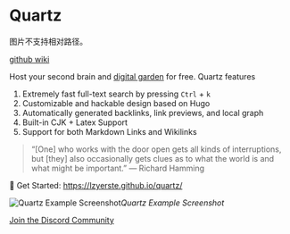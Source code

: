 # Quartz

图片不支持相对路径。

[github wiki](content/wiki/wiki.md)

Host your second brain and [digital garden](https://jzhao.xyz/posts/digital-gardening) for free. Quartz features

1. Extremely fast full-text search by pressing `Ctrl` + `k`
2. Customizable and hackable design based on Hugo
3. Automatically generated backlinks, link previews, and local graph
4. Built-in CJK + Latex Support
5. Support for both Markdown Links and Wikilinks

> “[One] who works with the door open gets all kinds of interruptions, but [they] also occasionally gets clues as to what the world is and what might be important.” — Richard Hamming

🔗 Get Started: https://lzyerste.github.io/quartz/

![Quartz Example Screenshot](./screenshot.png)*Quartz Example Screenshot*

[Join the Discord Community](https://discord.gg/cRFFHYye7t)
